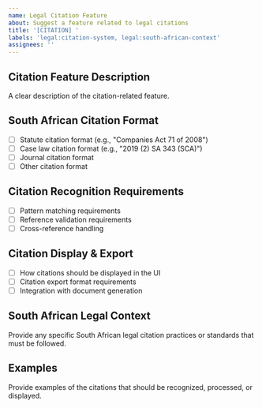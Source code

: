```yaml
---
name: Legal Citation Feature
about: Suggest a feature related to legal citations
title: '[CITATION] '
labels: 'legal:citation-system, legal:south-african-context'
assignees: ''
---
```


## Citation Feature Description

A clear description of the citation-related feature.

## South African Citation Format

- [ ] Statute citation format (e.g., "Companies Act 71 of 2008")
- [ ] Case law citation format (e.g., "2019 (2) SA 343 (SCA)")
- [ ] Journal citation format
- [ ] Other citation format

## Citation Recognition Requirements

- [ ] Pattern matching requirements
- [ ] Reference validation requirements
- [ ] Cross-reference handling

## Citation Display & Export

- [ ] How citations should be displayed in the UI
- [ ] Citation export format requirements
- [ ] Integration with document generation

## South African Legal Context

Provide any specific South African legal citation practices or standards that must be followed.

## Examples

Provide examples of the citations that should be recognized, processed, or displayed.
